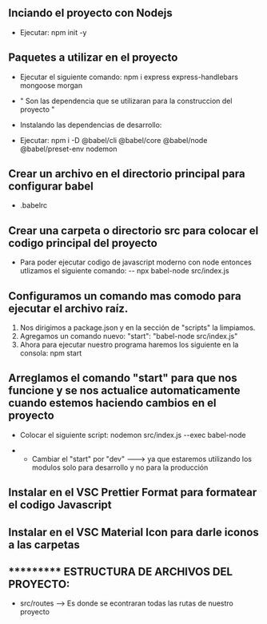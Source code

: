 ## Inciando el proyecto con Nodejs
- Ejecutar: npm init -y

## Paquetes a utilizar en el proyecto
- Ejecutar el siguiente comando: npm i express express-handlebars mongoose morgan
- " Son las dependencia que se utilizaran para la construccion del proyecto "

- Instalando las dependencias de desarrollo:
- Ejecutar: npm i -D @babel/cli @babel/core @babel/node @babel/preset-env nodemon

## Crear un archivo en el directorio principal para configurar babel
- .babelrc

## Crear una carpeta o directorio src para colocar el codigo principal del proyecto

- Para poder ejecutar codigo de javascript moderno con node entonces utlizamos el siguiente comando:
-- npx babel-node src/index.js

## Configuramos un comando mas comodo para ejecutar el archivo raíz.
1. Nos dirigimos a package.json y en la sección de "scripts" la limpiamos.
2. Agregamos un comando nuevo: "start": "babel-node src/index.js"
3. Ahora para ejecutar nuestro programa haremos los siguiente en la consola: npm start

## Arreglamos el comando "start" para que nos funcione y se nos actualice automaticamente cuando estemos haciendo cambios en el proyecto
- Colocar el siguiente script: nodemon src/index.js --exec babel-node

- * Cambiar el "start" por "dev" ---> ya que estaremos utilizando los modulos solo para desarrollo y no para la producción

## Instalar en el VSC Prettier Format para formatear el codigo Javascript
## Instalar en el VSC Material Icon para darle iconos a las carpetas

## ********* ESTRUCTURA DE ARCHIVOS DEL PROYECTO:
- src/routes --> Es donde se econtraran todas las rutas de nuestro proyecto